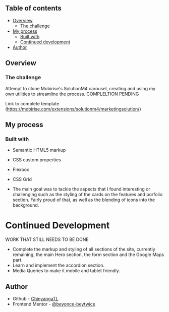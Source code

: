 ## Table of contents

- [Overview](#overview)
  - [The challenge](#the-challenge)
- [My process](#my-process)
  - [Built with](#built-with)
  - [Continued development](#continued-development)
- [Author](#author)

## Overview

### The challenge
Attempt to clone Mobirise's SolutionM4 carousel, creating and using my own utilities to streamline the process. COMPLELTION PENDING

Link to complete template
(https://mobirise.com/extensions/solutionm4/marketingsolution/)

## My process

### Built with

- Semantic HTML5 markup
- CSS custom properties
- Flexbox
- CSS Grid

- The main goal was to tackle the aspects that I found interesting or challenging such as the styling of the cards on the features and porfolio section. Fairly proud of that, as well as the blending of icons into the background.

# Continued Development

WORK THAT STILL NEEDS TO BE DONE 

- Complete the markup and styling of all sections of the site, currently remaining, the main Hero section, the form section and the Google Maps part.
- Learn and implement the accordion section.
- Media Queries to make it mobile and tablet friendly.

## Author

- Github - [ChinyangaTL](https://github.com/ChinyangaTL)
- Frontend Mentor - [@beyonce-beytwice](https://www.frontendmentor.io/profile/beyonce-beytwice)


